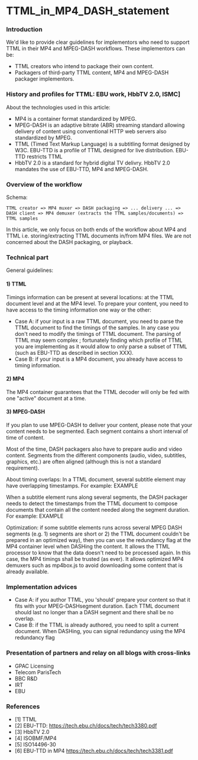 # TTML_in_MP4_DASH_statement

### Introduction

We'd like to provide clear guidelines for implementors who need to support TTML in their MP4 and MPEG-DASH workflows. These implementors can be:
 - TTML creators who intend to package their own content.
 - Packagers of third-party TTML content, MP4 and MPEG-DASH packager implementors.

### History and profiles for TTML: EBU work, HbbTV 2.0, ISMC]

About the technologies used in this article:
 - MP4 is a container format standardized by MPEG.
 - MPEG-DASH is an adaptive bitrate (ABR) streaming standard allowing delivery of content using conventional HTTP web servers also standardized by MPEG.
 - TTML (Timed Text Markup Language) is a subtitling format designed by W3C. EBU-TTD is a profile of TTML designed for live distribution. EBU-TTD restricts TTML
 - HbbTV 2.0 is a standard for hybrid digital TV delivry. HbbTV 2.0 mandates the use of EBU-TTD, MP4 and MPEG-DASH.

### Overview of the workflow
Schema:

```TTML creator => MP4 muxer => DASH packaging => ... delivery ... => DASH client => MP4 demuxer (extracts the TTML samples/documents) => TTML samples```

In this article, we only focus on both ends of the workflow about MP4 and TTML i.e. storing/extracting TTML documents in/from MP4 files. We are not concerned about the DASH packaging, or playback.

### Technical part
General guidelines:

#### 1) TTML

Timings information can be present at several locations: at the TTML document level and at the MP4 level. To prepare your content, you need to have access to the timing information one way or the other:
   - Case A: if your input is a raw TTML document, you need to parse the TTML document to find the timings of the samples. In any case you don't need to modify the timings of TTML document. The parsing of TTML may seem complex ; fortunately finding which profile of TTML you are implementing as it would allow to only parse a subset of TTML (such as EBU-TTD as described in section XXX).
   - Case B: if your input is a MP4 document, you already have access to timing information.
 
#### 2) MP4

The MP4 container guarantees that the TTML decoder will only be fed with one "active" document at a time.

#### 3) MPEG-DASH

If you plan to use MPEG-DASH to deliver your content, please note that your content needs to be segmented. Each segment contains a short interval of time of content.

Most of the time, DASH packagers also have to prepare audio and video content. Segments from the different components (audio, video, subtitles, graphics, etc.) are often aligned (although this is not a standard requirement).

About timing overlaps: In a TTML document, several subtitle element may have overlapping timestamps. For example: EXAMPLE

When a subtitle element runs along several segments, the DASH packager needs to detect the timestamps from the TTML document to compose documents that contain all the content needed along the segment duration. For example: EXAMPLE

Optimization: if some subtitle elements runs across several MPEG DASH segments (e.g. 1) segments are short or 2) the TTML document couldn't be prepared in an optimized way), then you can use the redundancy flag at the MP4 container level when DASHing the content. It allows the TTML processor to know that the data doesn't need to be processed again. In this case, the MP4 timings shall be trusted (as ever). It allows optimized MP4 demuxers such as mp4box.js to avoid downloading some content that is already available.

### Implementation advices
 - Case A: if you author TTML, you 'should' prepare your content so that it fits with your MPEG-DASHsegment duration. Each TTML document should last no longer than a DASH segment and there shall be no overlap.
 - Case B: if the TTML is already authored, you need to split a current document. When DASHing, you can signal redundancy using the MP4 redundancy flag

### Presentation of partners and relay on all blogs with cross-links
 - GPAC Licensing
 - Telecom ParisTech
 - BBC R&D
 - IRT
 - EBU

### References
 - [1] TTML
 - [2] EBU-TTD: https://tech.ebu.ch/docs/tech/tech3380.pdf
 - [3] HbbTV 2.0
 - [4] ISOBMF/MP4
 - [5] ISO14496-30
 - [6] EBU-TTD in MP4 https://tech.ebu.ch/docs/tech/tech3381.pdf
